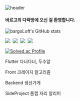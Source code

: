 ![header](https://capsule-render.vercel.app/api?type=transparent&color=299029&height=120&text=welcome%20&fontColor=299029&fontSize=70&desc=bargo's%20loft&descAlignY=82&descAlign=60.7)

#### 바르고의 다락방에 오신 걸 환영합니다.

![bargoLoft's GitHub stats](https://github-readme-stats.vercel.app/api?username=bargoLoft&theme=shadow_green&show_icons=true)


<img src="https://img.shields.io/badge/Java-007396?style=flat-square&logo=Java&logoColor=white"/></a>&nbsp;
<img src="https://img.shields.io/badge/spring-6DB33F?style=flat-square&logo=spring&logoColor=white"></a>&nbsp;
<img src="https://img.shields.io/badge/react-61DAFB?style=flat-square&logo=react&logoColor=black"></a>&nbsp;
<img src="https://img.shields.io/badge/flutter-02569B?style=flat-square&logo=flutter&logoColor=white"></a>&nbsp;


[![Solved.ac Profile](http://mazassumnida.wtf/api/v2/generate_badge?boj=qmak01)](https://solved.ac/qmak01)

Flutter
다너다너, 두수앞 

Front
크레이지 알고리즘 

Backend
생선가게

SideProject
플랩 자리 알리미

